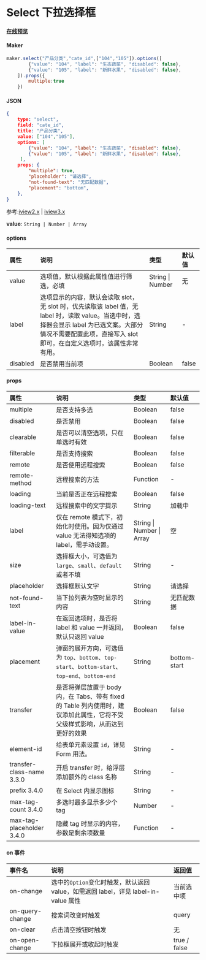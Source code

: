 # Select 下拉选择框

#### [在线预览](https://jsrun.pro/FehKp/edit)

#### Maker
```js
maker.select("产品分类","cate_id",["104","105"]).options([
        {"value": "104", "label": "生态蔬菜", "disabled": false},
        {"value": "105", "label": "新鲜水果", "disabled": false},
    ]).props({
        multiple:true
    })
```

#### JSON
```json
{
    type: "select",
    field: "cate_id",
    title: "产品分类",
    value: ["104","105"],
    options: [
        {"value": "104", "label": "生态蔬菜", "disabled": false},
        {"value": "105", "label": "新鲜水果", "disabled": false},
     ],
    props: {
        "multiple": true, 
        "placeholder": "请选择", 
        "not-found-text": "无匹配数据",
        "placement": "bottom", 
    },
}
```

参考:[iview2.x](http://v2.iviewui.com/components/select#API) | [iview3.x](https://www.iviewui.com/components/select#API)

**value**: `String | Number | Array`


#### options

 
| 属性     | 说明                                                         | 类型             | 默认值 |
| :------- | :----------------------------------------------------------- | :--------------- | :----- |
| value    | 选项值，默认根据此属性值进行筛选，必填                       | String \| Number | 无     |
| label    | 选项显示的内容，默认会读取 slot，无 slot 时，优先读取该 label 值，无 label 时，读取 value。当选中时，选择器会显示 label 为已选文案。大部分情况不需要配置此项，直接写入 slot 即可，在自定义选项时，该属性非常有用。 | String           | -      |
| disabled | 是否禁用当前项                                               | Boolean          | false  |

#### props

| 属性                      | 说明                                                         | 类型                      | 默认值       |
| :------------------------ | :----------------------------------------------------------- | :------------------------ | :----------- |
| multiple                  | 是否支持多选                                                 | Boolean                   | false        |
| disabled                  | 是否禁用                                                     | Boolean                   | false        |
| clearable                 | 是否可以清空选项，只在单选时有效                             | Boolean                   | false        |
| filterable                | 是否支持搜索                                                 | Boolean                   | false        |
| remote                    | 是否使用远程搜索                                             | Boolean                   | false        |
| remote-method             | 远程搜索的方法                                               | Function                  | -            |
| loading                   | 当前是否正在远程搜索                                         | Boolean                   | false        |
| loading-text              | 远程搜索中的文字提示                                         | String                    | 加载中       |
| label                     | 仅在 remote 模式下，初始化时使用。因为仅通过 value 无法得知选项的 label，需手动设置。 | String \| Number \| Array | 空           |
| size                      | 选择框大小，可选值为`large`、`small`、`default`或者不填      | String                    | -            |
| placeholder               | 选择框默认文字                                               | String                    | 请选择       |
| not-found-text            | 当下拉列表为空时显示的内容                                   | String                    | 无匹配数据   |
| label-in-value            | 在返回选项时，是否将 label 和 value 一并返回，默认只返回 value | Boolean                   | false        |
| placement                 | 弹窗的展开方向，可选值为 `top`、`bottom`、`top-start`、`bottom-start`、`top-end`、`bottom-end` | String                    | bottom-start |
| transfer                  | 是否将弹层放置于 body 内，在 Tabs、带有 fixed 的 Table 列内使用时，建议添加此属性，它将不受父级样式影响，从而达到更好的效果 | Boolean                   | false        |
| element-id                | 给表单元素设置 `id`，详见 Form 用法。                        | String                    | -            |
| transfer-class-name 3.3.0 | 开启 transfer 时，给浮层添加额外的 class 名称                | String                    | -            |
| prefix 3.4.0              | 在 Select 内显示图标                                         | String                    | -            |
| max-tag-count 3.4.0       | 多选时最多显示多少个 tag                                     | Number                    | -            |
| max-tag-placeholder 3.4.0 | 隐藏 tag 时显示的内容，参数是剩余项数量                      | Function                  | -            |

#### on 事件
 
| 事件名          | 说明                                                         | 返回值       |
| :-------------- | :----------------------------------------------------------- | :----------- |
| on-change       | 选中的`Option`变化时触发，默认返回 value，如需返回 label，详见 label-in-value 属性 | 当前选中项   |
| on-query-change | 搜索词改变时触发                                             | query        |
| on-clear        | 点击清空按钮时触发                                           | 无           |
| on-open-change  | 下拉框展开或收起时触发                                       | true / false |